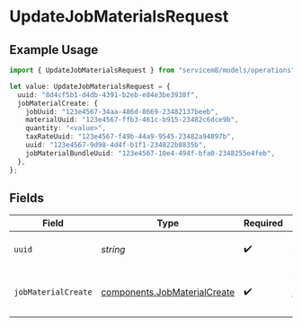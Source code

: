 # UpdateJobMaterialsRequest

## Example Usage

```typescript
import { UpdateJobMaterialsRequest } from "servicem8/models/operations";

let value: UpdateJobMaterialsRequest = {
  uuid: "8d4cf5b1-d4db-4391-b2eb-e84e3be3938f",
  jobMaterialCreate: {
    jobUuid: "123e4567-34aa-486d-8669-23482137beeb",
    materialUuid: "123e4567-ffb3-461c-b915-23482c6dce9b",
    quantity: "<value>",
    taxRateUuid: "123e4567-f49b-44a9-9545-23482a94897b",
    uuid: "123e4567-9d98-4d4f-b1f1-234822b8835b",
    jobMaterialBundleUuid: "123e4567-10e4-494f-bfa0-2348255e4feb",
  },
};
```

## Fields

| Field                                                                        | Type                                                                         | Required                                                                     | Description                                                                  |
| ---------------------------------------------------------------------------- | ---------------------------------------------------------------------------- | ---------------------------------------------------------------------------- | ---------------------------------------------------------------------------- |
| `uuid`                                                                       | *string*                                                                     | :heavy_check_mark:                                                           | UUID of the Job Material                                                     |
| `jobMaterialCreate`                                                          | [components.JobMaterialCreate](../../models/components/jobmaterialcreate.md) | :heavy_check_mark:                                                           | Job Material fields to update                                                |